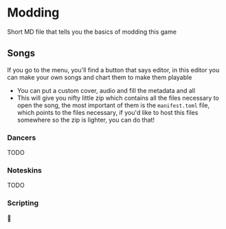 # Modding
Short MD file that tells you the basics of modding this game

## Songs
If you go to the menu, you'll find a button that says editor, in this editor you can make your own songs and chart them to make them playable

* You can put a custom cover, audio and fill the metadata and all
* This will give you nifty little zip which contains all the files necessary to open the song, the most important of them is the `manifest.toml` file, which points to the files necessary, if you'd like to host this files somewhere so the zip is lighter, you can do that! 

### Dancers
TODO

### Noteskins
TODO

### Scripting
🖕
